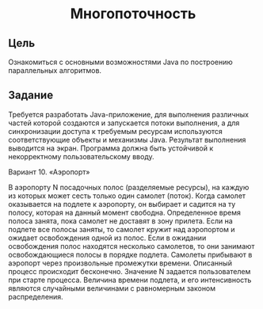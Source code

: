 # <center>Многопоточность

## Цель

Ознакомиться с основными возможностями Java по построению
параллельных алгоритмов. 

## Задание

Требуется разработать Java-приложение, для выполнения различных
частей которой создаются и запускается потоки выполнения, а для
синхронизации доступа к требуемым ресурсам используются соответствующие
объекты и механизмы Java. Результат выполнения выводится на экран.
Программа должна быть устойчивой к некорректному пользовательскому вводу. 

Вариант 10. «Аэропорт»

В аэропорту N посадочных полос (разделяемые ресурсы), на каждую из
которых может сесть только один самолет (поток). Когда самолет оказывается
на подлете к аэропорту, он выбирает и садится на ту полосу, которая на данный
момент свободна. Определенное время полоса занята, пока самолет не доставят
в зону прилета. Если на подлете все полосы заняты, то самолет кружит над
аэропортом и ожидает освобождения одной из полос. Если в ожидании
освобождения полос находятся несколько самолетов, то они занимают
освобождающиеся полосы в порядке подлета. Самолеты прибывают в аэропорт
через произвольные промежутки времени. Описанный процесс происходит
бесконечно. Значение N задается пользователем при старте процесса. Величина
времени подлета, и его интенсивность являются случайными величинами с
равномерным законом распределения.
